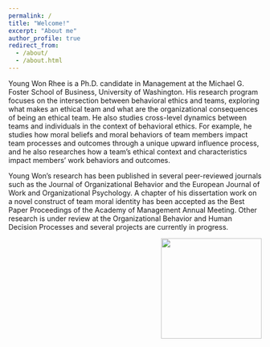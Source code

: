 ```yaml
---
permalink: /
title: "Welcome!"
excerpt: "About me"
author_profile: true
redirect_from: 
  - /about/
  - /about.html  
---
```


Young Won Rhee is a Ph.D. candidate in Management at the Michael G. Foster School of Business, University of Washington. His research program focuses on the intersection between behavioral ethics and teams, exploring what makes an ethical team and what are the organizational consequences of being an ethical team. He also studies cross-level dynamics between teams and individuals in the context of behavioral ethics. For example, he studies how moral beliefs and moral behaviors of team members impact team processes and outcomes through a unique upward influence process, and he also researches how a team’s ethical context and characteristics impact members’ work behaviors and outcomes.

Young Won’s research has been published in several peer-reviewed journals such as the Journal of Organizational Behavior and the European Journal of Work and Organizational Psychology. A chapter of his dissertation work on a novel construct of team moral identity has been accepted as the Best Paper Proceedings of the Academy of Management Annual Meeting. Other research is under review at the Organizational Behavior and Human Decision Processes and several projects are currently in progress.

<img src="http://touchmba.com/wp-content/uploads/2018/01/Foster-MBA-Logo.png" width="200" style="float:right">
